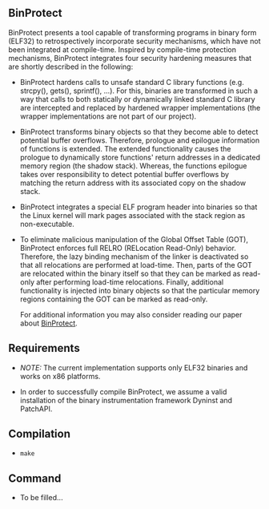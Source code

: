 BinProtect
----

BinProtect presents a tool capable of transforming programs in binary form
(ELF32) to retrospectively incorporate security mechanisms, which have not been
integrated at compile-time. Inspired by compile-time protection mechanisms,
BinProtect integrates four security hardening measures that are shortly
described in the following: 

* BinProtect hardens calls to unsafe standard C library functions (e.g.
  strcpy(), gets(), sprintf(), ...). For this, binaries are transformed in such
  a way that calls to both statically or dynamically linked standard C library
  are intercepted and replaced by hardened wrapper implementations (the wrapper
  implementations are not part of our project).

* BinProtect transforms binary objects so that they become able to
  detect potential buffer overflows. Therefore, prologue and epilogue
  information of functions is extended. The extended functionality causes the
  prologue to dynamically store functions' return addresses in a dedicated
  memory region (the shadow stack). Whereas, the functions epilogue takes over
  responsibility to detect potential buffer overflows by matching the return
  address with its associated copy on the shadow stack. 

* BinProtect integrates a special ELF program header into binaries so
  that the Linux kernel will mark pages associated with the stack region as
  non-executable. 

* To eliminate malicious manipulation of the Global Offset
  Table (GOT), BinProtect enforces full RELRO (RELocation Read-Only) behavior.
  Therefore, the lazy binding mechanism of the linker is deactivated so that
  all relocations are performed at load-time. Then, parts of the GOT are
  relocated within the binary itself so that they can be marked as read-only
  after performing load-time relocations. Finally, additional functionality is
  injected into binary objects so that the particular memory regions containing
  the GOT can be marked as read-only.  
  
  For additional information you may also consider reading our paper about
  [BinProtect][1].

Requirements
----

* *NOTE:* The current implementation supports only ELF32 binaries and works on
  x86 platforms. 

* In order to successfully compile BinProtect, we assume a valid installation
  of the binary instrumentation framework Dyninst and PatchAPI.


Compilation
----

* <code>make</code>


Command
----

* To be filled...


[1]: https://www.sec.in.tum.de/fatih-kilic/  "BinProtect project description and Paper"

